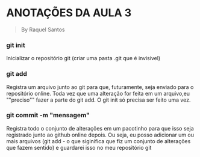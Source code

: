 # ANOTAÇÕES DA AULA 3
> By Raquel Santos

### git init
Inicializar o repositório git (criar uma pasta .git que é invisível)

### git add 
Registra um arquivo junto ao git para que, futuramente, seja enviado para o repositório online. Toda vez que uma alteração for feita em um arquivo,eu ""preciso"" fazer a parte do git add. O git init só precisa ser feito uma vez. 

### git commit -m "mensagem"
Registra todo o conjunto de alterações em um pacotinho para que isso seja registrado junto ao github online depois. Ou seja, eu posso adicionar um ou mais arquivos (git add - o que siginifica que fiz um conjunto de alterações que fazem sentido) e guardarei isso no meu repositório git 